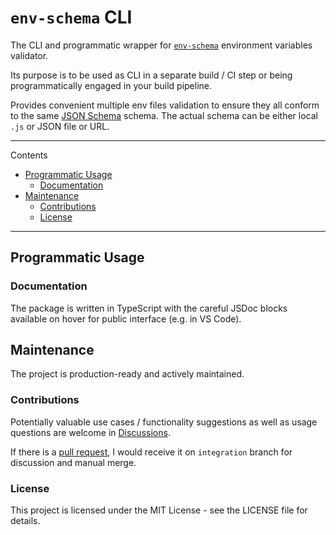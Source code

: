 # `env-schema` CLI

The CLI and programmatic wrapper for [`env-schema`](https://www.npmjs.com/package/env-schema) environment variables validator.

Its purpose is to be used as CLI in a separate build / CI step or being programmatically engaged in your build pipeline.

Provides convenient multiple env files validation to ensure they all conform to the same [JSON Schema](https://json-schema.org/) schema. The actual schema can be either local `.js` or JSON file or URL.

---

Contents

- [Programmatic Usage](#programmatic-usage)
  - [Documentation](#documentation)
- [Maintenance](#maintenance)
  - [Contributions](#contributions)
  - [License](#license)

---

## Programmatic Usage

### Documentation

The package is written in TypeScript with the careful JSDoc blocks available on hover for public interface (e.g. in VS Code).

## Maintenance

The project is production-ready and actively maintained.

### Contributions

Potentially valuable use cases / functionality suggestions as well as usage questions are welcome in [Discussions](https://github.com/WhereJuly/60-1-oas-markdown-merger/discussions).

If there is a [pull request](https://github.com/WhereJuly/60-1-oas-markdown-merger/pulls), I would receive it on `integration` branch for discussion and manual merge.

### License

This project is licensed under the MIT License - see the LICENSE file for details.
